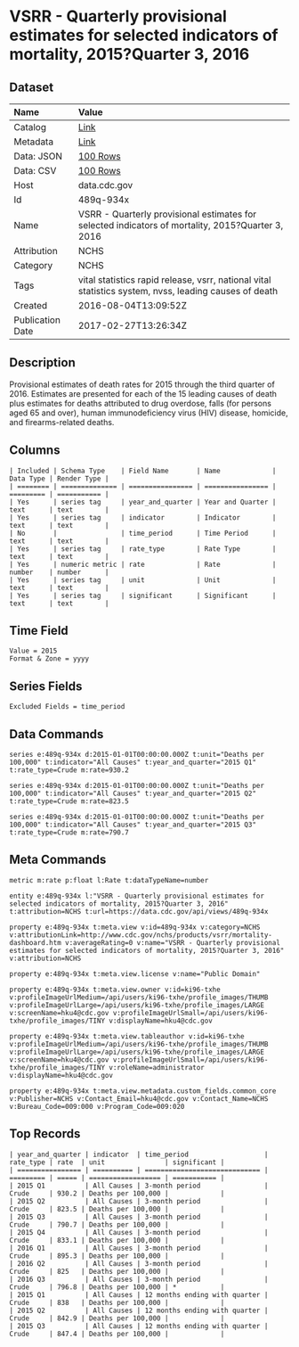 # VSRR - Quarterly provisional estimates for selected indicators of mortality, 2015?Quarter 3, 2016

## Dataset

| Name | Value |
| :--- | :---- |
| Catalog | [Link](https://catalog.data.gov/dataset/quarterly-provisional-estimates-for-selected-indicators-of-mortality-2014aquarter-1-2016) |
| Metadata | [Link](https://data.cdc.gov/api/views/489q-934x) |
| Data: JSON | [100 Rows](https://data.cdc.gov/api/views/489q-934x/rows.json?max_rows=100) |
| Data: CSV | [100 Rows](https://data.cdc.gov/api/views/489q-934x/rows.csv?max_rows=100) |
| Host | data.cdc.gov |
| Id | 489q-934x |
| Name | VSRR - Quarterly provisional estimates for selected indicators of mortality, 2015?Quarter 3, 2016 |
| Attribution | NCHS |
| Category | NCHS |
| Tags | vital statistics rapid release, vsrr, national vital statistics system, nvss, leading causes of death |
| Created | 2016-08-04T13:09:52Z |
| Publication Date | 2017-02-27T13:26:34Z |

## Description

Provisional estimates of death rates for 2015 through the third quarter of 2016. Estimates are presented for each of the 15 leading causes of death plus estimates for deaths attributed to drug overdose, falls (for persons aged 65 and over), human immunodeficiency virus (HIV) disease, homicide, and firearms-related deaths.

## Columns

```ls
| Included | Schema Type    | Field Name       | Name             | Data Type | Render Type |
| ======== | ============== | ================ | ================ | ========= | =========== |
| Yes      | series tag     | year_and_quarter | Year and Quarter | text      | text        |
| Yes      | series tag     | indicator        | Indicator        | text      | text        |
| No       |                | time_period      | Time Period      | text      | text        |
| Yes      | series tag     | rate_type        | Rate Type        | text      | text        |
| Yes      | numeric metric | rate             | Rate             | number    | number      |
| Yes      | series tag     | unit             | Unit             | text      | text        |
| Yes      | series tag     | significant      | Significant      | text      | text        |
```

## Time Field

```ls
Value = 2015
Format & Zone = yyyy
```

## Series Fields

```ls
Excluded Fields = time_period
```

## Data Commands

```ls
series e:489q-934x d:2015-01-01T00:00:00.000Z t:unit="Deaths per 100,000" t:indicator="All Causes" t:year_and_quarter="2015 Q1" t:rate_type=Crude m:rate=930.2

series e:489q-934x d:2015-01-01T00:00:00.000Z t:unit="Deaths per 100,000" t:indicator="All Causes" t:year_and_quarter="2015 Q2" t:rate_type=Crude m:rate=823.5

series e:489q-934x d:2015-01-01T00:00:00.000Z t:unit="Deaths per 100,000" t:indicator="All Causes" t:year_and_quarter="2015 Q3" t:rate_type=Crude m:rate=790.7
```

## Meta Commands

```ls
metric m:rate p:float l:Rate t:dataTypeName=number

entity e:489q-934x l:"VSRR - Quarterly provisional estimates for selected indicators of mortality, 2015?Quarter 3, 2016" t:attribution=NCHS t:url=https://data.cdc.gov/api/views/489q-934x

property e:489q-934x t:meta.view v:id=489q-934x v:category=NCHS v:attributionLink=http://www.cdc.gov/nchs/products/vsrr/mortality-dashboard.htm v:averageRating=0 v:name="VSRR - Quarterly provisional estimates for selected indicators of mortality, 2015?Quarter 3, 2016" v:attribution=NCHS

property e:489q-934x t:meta.view.license v:name="Public Domain"

property e:489q-934x t:meta.view.owner v:id=ki96-txhe v:profileImageUrlMedium=/api/users/ki96-txhe/profile_images/THUMB v:profileImageUrlLarge=/api/users/ki96-txhe/profile_images/LARGE v:screenName=hku4@cdc.gov v:profileImageUrlSmall=/api/users/ki96-txhe/profile_images/TINY v:displayName=hku4@cdc.gov

property e:489q-934x t:meta.view.tableauthor v:id=ki96-txhe v:profileImageUrlMedium=/api/users/ki96-txhe/profile_images/THUMB v:profileImageUrlLarge=/api/users/ki96-txhe/profile_images/LARGE v:screenName=hku4@cdc.gov v:profileImageUrlSmall=/api/users/ki96-txhe/profile_images/TINY v:roleName=administrator v:displayName=hku4@cdc.gov

property e:489q-934x t:meta.view.metadata.custom_fields.common_core v:Publisher=NCHS v:Contact_Email=hku4@cdc.gov v:Contact_Name=NCHS v:Bureau_Code=009:000 v:Program_Code=009:020
```

## Top Records

```ls
| year_and_quarter | indicator  | time_period                   | rate_type | rate  | unit               | significant | 
| ================ | ========== | ============================= | ========= | ===== | ================== | =========== | 
| 2015 Q1          | All Causes | 3-month period                | Crude     | 930.2 | Deaths per 100,000 |             | 
| 2015 Q2          | All Causes | 3-month period                | Crude     | 823.5 | Deaths per 100,000 |             | 
| 2015 Q3          | All Causes | 3-month period                | Crude     | 790.7 | Deaths per 100,000 |             | 
| 2015 Q4          | All Causes | 3-month period                | Crude     | 833.1 | Deaths per 100,000 |             | 
| 2016 Q1          | All Causes | 3-month period                | Crude     | 895.3 | Deaths per 100,000 |             | 
| 2016 Q2          | All Causes | 3-month period                | Crude     | 825   | Deaths per 100,000 |             | 
| 2016 Q3          | All Causes | 3-month period                | Crude     | 796.8 | Deaths per 100,000 | *           | 
| 2015 Q1          | All Causes | 12 months ending with quarter | Crude     | 838   | Deaths per 100,000 |             | 
| 2015 Q2          | All Causes | 12 months ending with quarter | Crude     | 842.9 | Deaths per 100,000 |             | 
| 2015 Q3          | All Causes | 12 months ending with quarter | Crude     | 847.4 | Deaths per 100,000 |             | 
```